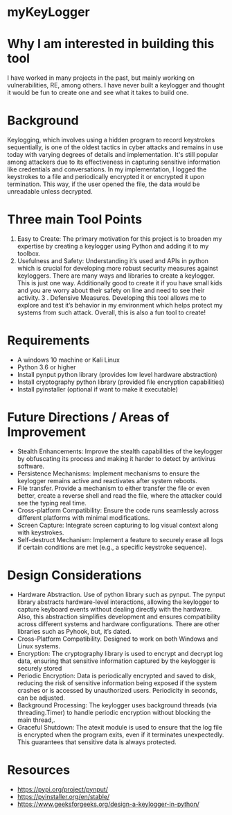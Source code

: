 
# myKeyLogger

# Why I am interested in building this tool
I have worked in many projects in the past, but mainly working on vulnerabilities, RE, among others. I have never built a keylogger and thought it would be fun to create one and see what it takes to build one.

# Background
Keylogging, which involves using a hidden program to record keystrokes sequentially, is one of the oldest tactics in cyber attacks and remains in use today with varying degrees of details and implementation. It's still popular among attackers due to its effectiveness in capturing sensitive information like credentials and conversations. In my implementation, I logged the keystrokes to a file and periodically encrypted it or encrypted it upon termination. This way, if the user opened the file, the data would be unreadable unless decrypted.

# Three main Tool Points
1. Easy to Create:  The primary motivation for this project is to broaden my expertise by creating a keylogger using Python and adding it to my toolbox.
2. Usefulness and Safety: Understanding it’s used and APIs in python which is crucial for developing more robust security measures against keyloggers. There are many ways and libraries to create a keylogger. This is just one way. Additionally good to create it if you have small kids and you are worry about their safety on line and need to see their activity.
3 . Defensive Measures.  Developing this tool allows me to explore and test it’s behavior in my environment which helps protect my systems from such attack. Overall, this is also a fun tool to create!

# Requirements
- A windows 10 machine or Kali Linux
- Python 3.6 or higher
- Install pynput python library (provides low level hardware abstraction)
- Install cryptography python library (provided file encryption capabilities)
- Install pyinstaller (optional if want to make it executable)

# Future Directions / Areas of Improvement
- Stealth Enhancements: Improve the stealth capabilities of the keylogger by obfuscating its process and making it harder to detect by antivirus software.
- Persistence Mechanisms: Implement mechanisms to ensure the keylogger remains active and reactivates after system reboots.
- File transfer. Provide a mechanism to either transfer the file or even better, create a reverse shell and read the file, where the attacker could see the typing real time.
- Cross-platform Compatibility: Ensure the code runs seamlessly across different platforms with minimal modifications.
- Screen Capture: Integrate screen capturing to log visual context along with keystrokes.
- Self-destruct Mechanism: Implement a feature to securely erase all logs if certain conditions are met (e.g., a specific keystroke sequence).

# Design Considerations
- Hardware Abstraction.  Use of python library such as pynput. The pynput library abstracts hardware-level interactions, allowing the keylogger to capture keyboard events without dealing directly with the hardware. Also, this abstraction simplifies development and ensures compatibility across different systems and hardware configurations. There are other libraries such as Pyhook, but, it’s dated.
- Cross-Platform Compatibility.  Designed to work on both Windows and Linux systems.
- Encryption: The cryptography library is used to encrypt and decrypt log data, ensuring that sensitive information captured by the keylogger is securely stored
- Periodic Encryption: Data is periodically encrypted and saved to disk, reducing the risk of sensitive information being exposed if the system crashes or is accessed by unauthorized users. Periodicity in seconds, can be adjusted.
- Background Processing: The keylogger uses background threads (via threading.Timer) to handle periodic encryption without blocking the main thread,.
- Graceful Shutdown: The atexit module is used to ensure that the log file is encrypted when the program exits, even if it terminates unexpectedly. This guarantees that sensitive data is always protected.

# Resources	
- https://pypi.org/project/pynput/
- https://pyinstaller.org/en/stable/
- https://www.geeksforgeeks.org/design-a-keylogger-in-python/

